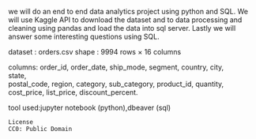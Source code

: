  
 we will do an end to end data analytics project using python and SQL.
 We will use Kaggle API to download the dataset and to data processing and cleaning using pandas and load the data into sql server. 
 Lastly we will answer some interesting questions using SQL.

 dataset : orders.csv
 shape : 9994 rows × 16 columns
 
 columns:  	order_id,
	   	order_date,
		ship_mode,
		segment,
		country,
		city,	
		state,	
		postal_code,
		region,
		category,
		sub_category,
		product_id,
		quantity,
		cost_price,
		list_price,
		discount_percent.

 tool used:jupyter notebook (python),dbeaver (sql)


	License
	CC0: Public Domain